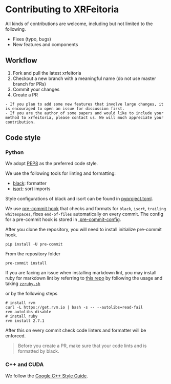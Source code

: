 # Contributing to XRFeitoria

All kinds of contributions are welcome, including but not limited to the following.

- Fixes (typo, bugs)
- New features and components

## Workflow

1. Fork and pull the latest xrfeitoria
1. Checkout a new branch with a meaningful name (do not use master branch for PRs)
1. Commit your changes
1. Create a PR

```{note}
- If you plan to add some new features that involve large changes, it is encouraged to open an issue for discussion first.
- If you are the author of some papers and would like to include your method to xrfeitoria, please contact us. We will much appreciate your contribution.
```

## Code style

### Python

We adopt [PEP8](https://www.python.org/dev/peps/pep-0008/) as the preferred code style.

We use the following tools for linting and formatting:

- [black](https://github.com/psf/black): formatter
- [isort](https://github.com/timothycrosley/isort): sort imports

Style configurations of black and isort can be found in [pyproject.toml](../pyproject.toml).

We use [pre-commit hook](https://pre-commit.com/) that checks and formats for `black`, `isort`, `trailing whitespaces`,
fixes `end-of-files` automatically on every commit.
The config for a pre-commit hook is stored in [.pre-commit-config](../.pre-commit-config.yaml).

After you clone the repository, you will need to install initialize pre-commit hook.

```
pip install -U pre-commit
```

From the repository folder

```
pre-commit install
```

If you are facing an issue when installing markdown lint, you may install ruby for markdown lint by
referring to [this repo](https://github.com/innerlee/setup)
by following the usage and taking [`zzruby.sh`](https://github.com/innerlee/setup/blob/master/zzruby.sh)

or by the following steps

```shell
# install rvm
curl -L https://get.rvm.io | bash -s -- --autolibs=read-fail
rvm autolibs disable
# install ruby
rvm install 2.7.1
```

After this on every commit check code linters and formatter will be enforced.

> Before you create a PR, make sure that your code lints and is formatted by black.

### C++ and CUDA

We follow the [Google C++ Style Guide](https://google.github.io/styleguide/cppguide.html).
